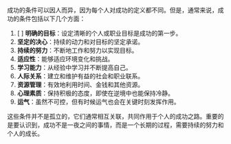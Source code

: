 成功的条件可以因人而异，因为每个人对成功的定义都不同。但是，通常来说，成功的条件包括以下几个方面：

1. [ ] **明确的目标**：设定清晰的个人或职业目标是成功的第一步。
2. **坚定的决心**：持续的动力和对目标的坚定承诺。
3. **持续的努力**：不断地工作和努力以实现目标。
4. **适应性**：能够适应环境变化和挑战。
5. **学习能力**：从经验中学习并不断提高自己。
6. **人际关系**：建立和维护有益的社会和职业联系。
7. **资源管理**：有效地利用时间、金钱和其他资源。
8. **心理素质**：保持积极的态度，即使在逆境中也能保持冷静。
9. **运气**：虽然不可控，但有时候运气也会在关键时刻发挥作用。

这些条件并不是孤立的，它们通常相互关联，共同作用于个人的成功之路。重要的是要认识到，成功不是一夜之间的事情，而是一个长期的过程，需要持续的努力和个人的成长。